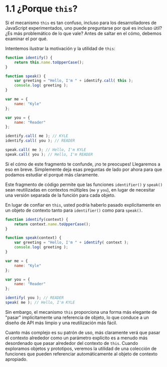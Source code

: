 # 1.1 ¿Porque `this`?

Si el mecanismo `this` es tan confuso, incluso para los desarrolladores de JavaScript experimentados, uno puede preguntarse por qué es incluso útil? ¿Es más problemático de lo que vale? Antes de saltar en el cómo, debemos examinar el por qué.

Intentemos ilustrar la motivación y la utilidad de `this`:

```js
function identify() {
	return this.name.toUpperCase();
}

function speak() {
	var greeting = "Hello, I'm " + identify.call( this );
	console.log( greeting );
}

var me = {
	name: "Kyle"
};

var you = {
	name: "Reader"
};

identify.call( me ); // KYLE
identify.call( you ); // READER

speak.call( me ); // Hello, I'm KYLE
speak.call( you ); // Hello, I'm READER
```

Si el cómo de este fragmento te confunde, ¡no te preocupes! Llegaremos a eso en breve. Simplemente deja esas preguntas de lado por ahora para que podamos estudiar el porqué más claramente.

Este fragmento de código permite que las funciones `identifier()` y `speak()` sean reutilizadas en contextos múltiples \(`me` y `you`\), en lugar de necesitar una versión separada de la función para cada objeto.

En lugar de confiar en `this`, usted podría haberlo pasado explícitamente en un objeto de contexto tanto para `identifier()` como para `speak()`.

```js
function identify(context) {
	return context.name.toUpperCase();
}

function speak(context) {
	var greeting = "Hello, I'm " + identify( context );
	console.log( greeting );
}

var me = {
	name: "Kyle"
};

var you = {
	name: "Reader"
};

identify( you ); // READER
speak( me ); // Hello, I'm KYLE
```

Sin embargo, el mecanismo `this` proporciona una forma más elegante de "pasar" implícitamente una referencia de objeto, lo que conduce a un diseño de API más limpio y una reutilización más fácil.

Cuanto más complejo es su patrón de uso, más claramente verá que pasar el contexto alrededor como un parámetro explícito es a menudo más desordenado que pasar alrededor del contexto de `this`. Cuando exploramos objetos y prototipos, veremos la utilidad de una colección de funciones que pueden referenciar automáticamente al objeto de contexto apropiado.







